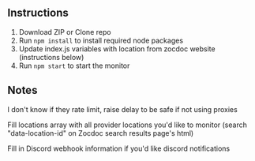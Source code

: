 ## Instructions
1. Download ZIP or Clone repo
2. Run `npm install` to install required node packages
3. Update index.js variables with location from zocdoc website (instructions below)
4. Run `npm start` to start the monitor

## Notes
I don't know if they rate limit, raise delay to be safe if not using proxies

Fill locations array with all provider locations you'd like to monitor (search "data-location-id" on Zocdoc search results page's html)

Fill in Discord webhook information if you'd like discord notifications

